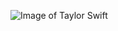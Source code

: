 ![Image of Taylor Swift](https://www.cnet.com/a/img/X_ufLJTDh1QXVS1ZImG9M5aXM9g=/940x0/2021/09/17/415f1701-6ef5-4c15-a2a7-8fbc8b16e6cf/taylor-swift.jpg)
